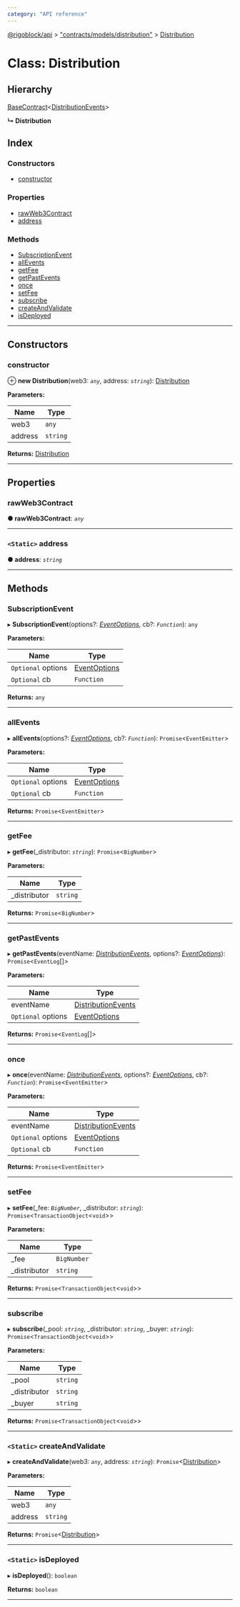 ```yaml
---
category: "API reference"
---
```



[@rigoblock/api](../quick_start.md) > ["contracts/models/distribution"](../modules/_contracts_models_distribution_.md) > [Distribution](../classes/_contracts_models_distribution_.distribution.md)

# Class: Distribution

## Hierarchy

 [BaseContract](_contracts_basecontract_.basecontract.md)<[DistributionEvents](../enums/_contracts_models_distribution_.distributionevents.md)>

**↳ Distribution**

## Index

### Constructors

* [constructor](_contracts_models_distribution_.distribution.md#constructor)

### Properties

* [rawWeb3Contract](_contracts_models_distribution_.distribution.md#rawweb3contract)
* [address](_contracts_models_distribution_.distribution.md#address)

### Methods

* [SubscriptionEvent](_contracts_models_distribution_.distribution.md#subscriptionevent)
* [allEvents](_contracts_models_distribution_.distribution.md#allevents)
* [getFee](_contracts_models_distribution_.distribution.md#getfee)
* [getPastEvents](_contracts_models_distribution_.distribution.md#getpastevents)
* [once](_contracts_models_distribution_.distribution.md#once)
* [setFee](_contracts_models_distribution_.distribution.md#setfee)
* [subscribe](_contracts_models_distribution_.distribution.md#subscribe)
* [createAndValidate](_contracts_models_distribution_.distribution.md#createandvalidate)
* [isDeployed](_contracts_models_distribution_.distribution.md#isdeployed)

---

## Constructors

<a id="constructor"></a>

###  constructor

⊕ **new Distribution**(web3: *`any`*, address: *`string`*): [Distribution](_contracts_models_distribution_.distribution.md)

**Parameters:**

| Name | Type |
| ------ | ------ |
| web3 | `any` |
| address | `string` |

**Returns:** [Distribution](_contracts_models_distribution_.distribution.md)

___

## Properties

<a id="rawweb3contract"></a>

###  rawWeb3Contract

**● rawWeb3Contract**: *`any`*

___
<a id="address"></a>

### `<Static>` address

**● address**: *`string`*

___

## Methods

<a id="subscriptionevent"></a>

###  SubscriptionEvent

▸ **SubscriptionEvent**(options?: *[EventOptions](../interfaces/_contracts_basecontract_.eventoptions.md)*, cb?: *`Function`*): `any`

**Parameters:**

| Name | Type |
| ------ | ------ |
| `Optional` options | [EventOptions](../interfaces/_contracts_basecontract_.eventoptions.md) |
| `Optional` cb | `Function` |

**Returns:** `any`

___
<a id="allevents"></a>

###  allEvents

▸ **allEvents**(options?: *[EventOptions](../interfaces/_contracts_basecontract_.eventoptions.md)*, cb?: *`Function`*): `Promise`<`EventEmitter`>

**Parameters:**

| Name | Type |
| ------ | ------ |
| `Optional` options | [EventOptions](../interfaces/_contracts_basecontract_.eventoptions.md) |
| `Optional` cb | `Function` |

**Returns:** `Promise`<`EventEmitter`>

___
<a id="getfee"></a>

###  getFee

▸ **getFee**(_distributor: *`string`*): `Promise`<`BigNumber`>

**Parameters:**

| Name | Type |
| ------ | ------ |
| _distributor | `string` |

**Returns:** `Promise`<`BigNumber`>

___
<a id="getpastevents"></a>

###  getPastEvents

▸ **getPastEvents**(eventName: *[DistributionEvents](../enums/_contracts_models_distribution_.distributionevents.md)*, options?: *[EventOptions](../interfaces/_contracts_basecontract_.eventoptions.md)*): `Promise`<`EventLog`[]>

**Parameters:**

| Name | Type |
| ------ | ------ |
| eventName | [DistributionEvents](../enums/_contracts_models_distribution_.distributionevents.md) |
| `Optional` options | [EventOptions](../interfaces/_contracts_basecontract_.eventoptions.md) |

**Returns:** `Promise`<`EventLog`[]>

___
<a id="once"></a>

###  once

▸ **once**(eventName: *[DistributionEvents](../enums/_contracts_models_distribution_.distributionevents.md)*, options?: *[EventOptions](../interfaces/_contracts_basecontract_.eventoptions.md)*, cb?: *`Function`*): `Promise`<`EventEmitter`>

**Parameters:**

| Name | Type |
| ------ | ------ |
| eventName | [DistributionEvents](../enums/_contracts_models_distribution_.distributionevents.md) |
| `Optional` options | [EventOptions](../interfaces/_contracts_basecontract_.eventoptions.md) |
| `Optional` cb | `Function` |

**Returns:** `Promise`<`EventEmitter`>

___
<a id="setfee"></a>

###  setFee

▸ **setFee**(_fee: *`BigNumber`*, _distributor: *`string`*): `Promise`<`TransactionObject`<`void`>>

**Parameters:**

| Name | Type |
| ------ | ------ |
| _fee | `BigNumber` |
| _distributor | `string` |

**Returns:** `Promise`<`TransactionObject`<`void`>>

___
<a id="subscribe"></a>

###  subscribe

▸ **subscribe**(_pool: *`string`*, _distributor: *`string`*, _buyer: *`string`*): `Promise`<`TransactionObject`<`void`>>

**Parameters:**

| Name | Type |
| ------ | ------ |
| _pool | `string` |
| _distributor | `string` |
| _buyer | `string` |

**Returns:** `Promise`<`TransactionObject`<`void`>>

___
<a id="createandvalidate"></a>

### `<Static>` createAndValidate

▸ **createAndValidate**(web3: *`any`*, address: *`string`*): `Promise`<[Distribution](_contracts_models_distribution_.distribution.md)>

**Parameters:**

| Name | Type |
| ------ | ------ |
| web3 | `any` |
| address | `string` |

**Returns:** `Promise`<[Distribution](_contracts_models_distribution_.distribution.md)>

___
<a id="isdeployed"></a>

### `<Static>` isDeployed

▸ **isDeployed**(): `boolean`

**Returns:** `boolean`

___

